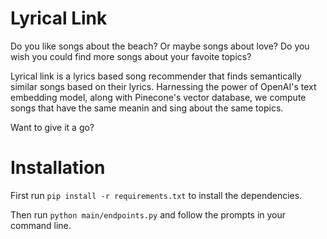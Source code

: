 # Lyrical Link


Do you like songs about the beach? Or maybe songs about love? Do you wish you could find more songs about your favoite topics?

Lyrical link is a lyrics based song recommender that finds semantically similar songs based on their lyrics. Harnessing the power of OpenAI's text embedding model, along with Pinecone's vector database, we compute songs that have the same meanin and sing about the same topics.

Want to give it a go?

# Installation

First run `pip install -r requirements.txt` to install the dependencies. 

Then run `python main/endpoints.py` and follow the prompts in your command line.

